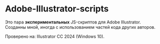 # Adobe-Illustrator-scripts

Это пара **экспериментальных** JS-скриптов для Adobe Illustrator. Созданны мной, иногда с использованием частей кода других авторов.

Проверено на: Illustrator CC 2024 (Windows 10).
